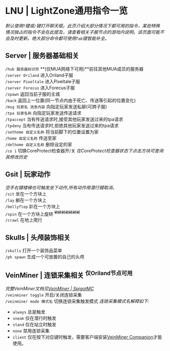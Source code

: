 # LNU | LightZone通用指令一览
*默认使用`T`键或`/`键打开聊天框。此页介绍大部分情况下都可用的指令，某些特殊情况独占的指令不会在此提及，请查看相关子服节点的游戏内说明。该页面可能不会及时更新。绝大部分命令都可使用`Tab`键智能补全。*

## Server | 服务器基础相关
`/hub 服务器标识符` **(仅MUA网络下可用)**前往其他MUA成员的服务器  
`/server Oriland` 进入Oriland子服  
`/server Pixeltale` 进入Pixeltale子服  
`/server Forecus` 进入Forecus子服    
`/spawn` 返回当前子服的主城  
`/back` 返回上一位置(同一节点内由于死亡、传送等引起的位置变化)   
`/msg 玩家名 消息内容` 向指定玩家发送私聊(可跨子服)  
`/tpa 玩家名称` 向指定玩家发送传送请求  
`/tpaccept` 当有传送请求时,接受其他玩家发送过来的tpa请求  
`/tpdeny` 当有传送请求时,拒绝其他玩家发送过来的tpa请求  
`/sethome 自定义名称` 将当前脚下的位置设置为家  
`/home 自定义名称` 传送至家  
`/delhome 自定义名称` 删除设定的家  
`/co i` 切换CoreProtect检查器开/关  *在CoreProtect检查器状态下点击方块可查询其修改历史*  

## Gsit | 玩家动作

*空手右键楼梯也可触发坐下动作,所有动作用潜行键取消。*  
`/sit` 坐在一个方块上  
`/lay` 躺在一个方块上  
`/bellyflop` 趴在一个方块上  
`/spin`  在一个方块上旋转 <sup>~~转转转转转转转~~</sup>  
`/crawl` 在地上爬行  


## Skulls | 头颅装饰相关
`/skulls` 打开一个装饰品菜单  
`/ph spawn` 生成一个可放置的自己的头颅  

## VeinMiner | 连锁采集相关 <sup>仅Oriland节点可用</sup>
*完整VeinMiner文档见[VeinMiner | SpigotMC](https://www.spigotmc.org/resources/veinminer.12038/)*  
`/veinminer toggle` 开启/关闭连锁采集  
`/veinminer mode 模式名` 切换连锁采集触发模式
*连锁采集模式名解释如下:*
- `always` 总是触发
- `sneak` 仅在潜行时触发
- `stand` 仅在站立时触发
- `none` 禁用连锁采集
- `client` 仅在按下对应键时触发，需要客户端安装[VeinMiner Companion](https://www.curseforge.com/minecraft/mc-mods/veinminer-companion)才能使用。
